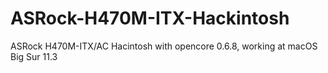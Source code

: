 # ASRock-H470M-ITX-Hackintosh

ASRock H470M-ITX/AC Hacintosh with opencore 0.6.8, working at macOS Big Sur 11.3
